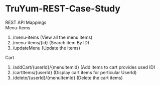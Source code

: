 # TruYum-REST-Case-Study

REST API Mappings\
Menu-Items
1. /menu-items (View all the menu items)
2. /menu-items/{id} (Search item By ID)
3. /updateMenu (Update the items)

Cart
1. /addCart/{userId}/{menuItemId} (Add items to cart provides used ID)
2. /cartItems/{userId} (Display cart items for perticular UserId)
3. /delete/{userId}/{menuItemId} (Delete the cart items)
